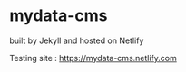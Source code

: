 # mydata-cms

built by Jekyll and hosted on Netlify

Testing site : https://mydata-cms.netlify.com 
